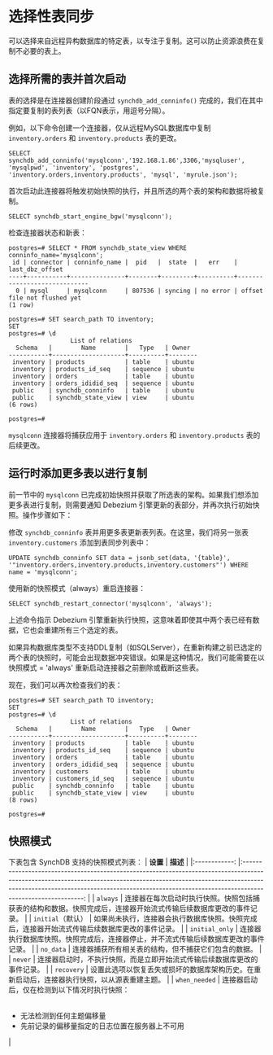 # 选择性表同步

可以选择来自远程异构数据库的特定表，以专注于复制。这可以防止资源浪费在复制不必要的表上。

## 选择所需的表并首次启动
表的选择是在连接器创建阶段通过 `synchdb_add_conninfo()` 完成的，我们在其中指定要复制的表列表（以FQN表示，用逗号分隔）。

例如，以下命令创建一个连接器，仅从远程MySQL数据库中复制 `inventory.orders` 和 `inventory.products` 表的更改。
```
SELECT synchdb_add_conninfo('mysqlconn','192.168.1.86',3306,'mysqluser', 'mysqlpwd', 'inventory', 'postgres', 'inventory.orders,inventory.products', 'mysql', 'myrule.json');
```

首次启动此连接器将触发初始快照的执行，并且所选的两个表的架构和数据将被复制。

```
SELECT synchdb_start_engine_bgw('mysqlconn');
```

检查连接器状态和新表：
```
postgres=# SELECT * FROM synchdb_state_view WHERE conninfo_name='mysqlconn';
 id | connector | conninfo_name |  pid   |  state  |   err    |       last_dbz_offset
----+-----------+---------------+--------+---------+----------+-----------------------------
  0 | mysql     | mysqlconn     | 807536 | syncing | no error | offset file not flushed yet
(1 row)

postgres=# SET search_path TO inventory;
SET
postgres=# \d
                 List of relations
  Schema   |        Name        |   Type   | Owner
-----------+--------------------+----------+--------
 inventory | products           | table    | ubuntu
 inventory | products_id_seq    | sequence | ubuntu
 inventory | orders             | table    | ubuntu
 inventory | orders_ididid_seq  | sequence | ubuntu
 public    | synchdb_conninfo   | table    | ubuntu
 public    | synchdb_state_view | view     | ubuntu
(6 rows)

postgres=#
```

`mysqlconn` 连接器将捕获应用于 `inventory.orders` 和 `inventory.products` 表的后续更改。

## 运行时添加更多表以进行复制
前一节中的 `mysqlconn` 已完成初始快照并获取了所选表的架构。如果我们想添加更多表进行复制，则需要通知 Debezium 引擎更新的表部分，并再次执行初始快照。操作步骤如下：

修改 `synchdb_conninfo` 表并用更多表更新表列表。在这里，我们将另一张表 `inventory.customers` 添加到表同步列表中：
```
UPDATE synchdb_conninfo SET data = jsonb_set(data, '{table}', '"inventory.orders,inventory.products,inventory.customers"') WHERE name = 'mysqlconn';
```

使用新的快照模式（always）重启连接器：
```
SELECT synchdb_restart_connector('mysqlconn', 'always');
```

上述命令指示 Debezium 引擎重新执行快照，这意味着即使其中两个表已经有数据，它也会重建所有三个选定的表。

如果异构数据库类型不支持DDL复制（如SQLServer），在重新构建之前已选定的两个表的快照时，可能会出现数据冲突错误。如果是这种情况，我们可能需要在以快照模式 = 'always' 重新启动连接器之前删除或截断这些表。

现在，我们可以再次检查我们的表：
```
postgres=# SET search_path TO inventory;
SET
postgres=# \d
                 List of relations
  Schema   |        Name        |   Type   | Owner
-----------+--------------------+----------+--------
 inventory | products           | table    | ubuntu
 inventory | products_id_seq    | sequence | ubuntu
 inventory | orders             | table    | ubuntu
 inventory | orders_ididid_seq  | sequence | ubuntu
 inventory | customers          | table    | ubuntu
 inventory | customers_id_seq   | sequence | ubuntu
 public    | synchdb_conninfo   | table    | ubuntu
 public    | synchdb_state_view | view     | ubuntu
(8 rows)

postgres=#

```

## 快照模式

下表包含 SynchDB 支持的快照模式列表：
|  **设置** 	|                                                                                                                             **描述**                                                                                                                             	|
|:------------:	|:-----------------------------------------------------------------------------------------------------------------------------------------------------------------------------------------------------------------------------------------------------------------------:	|
| `always`       	| 连接器在每次启动时执行快照。快照包括捕获表的结构和数据。快照完成后，连接器开始流式传输后续数据库更改的事件记录。                                                                                     	|
| `initial`（默认）      	| 如果尚未执行，连接器会执行数据库快照。快照完成后，连接器开始流式传输后续数据库更改的事件记录。                                                                                                          	|
| `initial_only` 	| 连接器执行数据库快照。快照完成后，连接器停止，并不流式传输后续数据库更改的事件记录。                                                                                                             	|
| `no_data`      	| 连接器捕获所有相关表的结构，但不捕获它们包含的数据。                                                                                                                                                         	|
| `never`        	| 连接器启动时，不执行快照，而是立即开始流式传输后续数据库更改的事件记录。                                                                                                                              	|
| `recovery`     	| 设置此选项以恢复丢失或损坏的数据库架构历史。在重新启动后，连接器执行快照，以从源表重建主题。                                                                                                           	|
| `when_needed`  	| 连接器启动后，仅在检测到以下情况时执行快照：<br><br><ul><li>无法检测到任何主题偏移量</li><li>先前记录的偏移量指定的日志位置在服务器上不可用</li></ul>                                                                                	|
